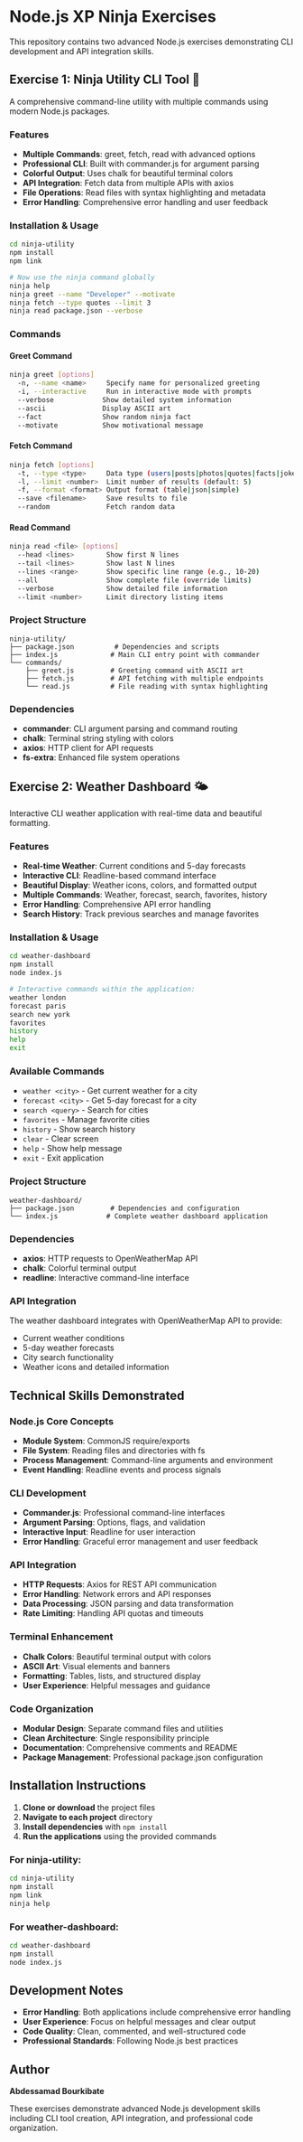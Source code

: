# Node.js XP Ninja Exercises

This repository contains two advanced Node.js exercises demonstrating CLI development and API integration skills.

## Exercise 1: Ninja Utility CLI Tool 🥷

A comprehensive command-line utility with multiple commands using modern Node.js packages.

### Features

- **Multiple Commands**: greet, fetch, read with advanced options
- **Professional CLI**: Built with commander.js for argument parsing
- **Colorful Output**: Uses chalk for beautiful terminal colors
- **API Integration**: Fetch data from multiple APIs with axios
- **File Operations**: Read files with syntax highlighting and metadata
- **Error Handling**: Comprehensive error handling and user feedback

### Installation & Usage

```bash
cd ninja-utility
npm install
npm link

# Now use the ninja command globally
ninja help
ninja greet --name "Developer" --motivate
ninja fetch --type quotes --limit 3
ninja read package.json --verbose
```

### Commands

#### Greet Command
```bash
ninja greet [options]
  -n, --name <name>     Specify name for personalized greeting
  -i, --interactive     Run in interactive mode with prompts
  --verbose            Show detailed system information
  --ascii              Display ASCII art
  --fact               Show random ninja fact
  --motivate           Show motivational message
```

#### Fetch Command
```bash
ninja fetch [options]
  -t, --type <type>     Data type (users|posts|photos|quotes|facts|jokes|news)
  -l, --limit <number>  Limit number of results (default: 5)
  -f, --format <format> Output format (table|json|simple)
  --save <filename>     Save results to file
  --random              Fetch random data
```

#### Read Command
```bash
ninja read <file> [options]
  --head <lines>        Show first N lines
  --tail <lines>        Show last N lines
  --lines <range>       Show specific line range (e.g., 10-20)
  --all                 Show complete file (override limits)
  --verbose             Show detailed file information
  --limit <number>      Limit directory listing items
```

### Project Structure

```
ninja-utility/
├── package.json          # Dependencies and scripts
├── index.js             # Main CLI entry point with commander
└── commands/
    ├── greet.js         # Greeting command with ASCII art
    ├── fetch.js         # API fetching with multiple endpoints
    └── read.js          # File reading with syntax highlighting
```

### Dependencies

- **commander**: CLI argument parsing and command routing
- **chalk**: Terminal string styling with colors
- **axios**: HTTP client for API requests
- **fs-extra**: Enhanced file system operations

## Exercise 2: Weather Dashboard 🌤️

Interactive CLI weather application with real-time data and beautiful formatting.

### Features

- **Real-time Weather**: Current conditions and 5-day forecasts
- **Interactive CLI**: Readline-based command interface
- **Beautiful Display**: Weather icons, colors, and formatted output
- **Multiple Commands**: Weather, forecast, search, favorites, history
- **Error Handling**: Comprehensive API error handling
- **Search History**: Track previous searches and manage favorites

### Installation & Usage

```bash
cd weather-dashboard
npm install
node index.js

# Interactive commands within the application:
weather london
forecast paris
search new york
favorites
history
help
exit
```

### Available Commands

- `weather <city>` - Get current weather for a city
- `forecast <city>` - Get 5-day forecast for a city
- `search <query>` - Search for cities
- `favorites` - Manage favorite cities
- `history` - Show search history
- `clear` - Clear screen
- `help` - Show help message
- `exit` - Exit application

### Project Structure

```
weather-dashboard/
├── package.json         # Dependencies and configuration
└── index.js            # Complete weather dashboard application
```

### Dependencies

- **axios**: HTTP requests to OpenWeatherMap API
- **chalk**: Colorful terminal output
- **readline**: Interactive command-line interface

### API Integration

The weather dashboard integrates with OpenWeatherMap API to provide:
- Current weather conditions
- 5-day weather forecasts
- City search functionality
- Weather icons and detailed information

## Technical Skills Demonstrated

### Node.js Core Concepts
- **Module System**: CommonJS require/exports
- **File System**: Reading files and directories with fs
- **Process Management**: Command-line arguments and environment
- **Event Handling**: Readline events and process signals

### CLI Development
- **Commander.js**: Professional command-line interfaces
- **Argument Parsing**: Options, flags, and validation
- **Interactive Input**: Readline for user interaction
- **Error Handling**: Graceful error management and user feedback

### API Integration
- **HTTP Requests**: Axios for REST API communication
- **Error Handling**: Network errors and API responses
- **Data Processing**: JSON parsing and data transformation
- **Rate Limiting**: Handling API quotas and timeouts

### Terminal Enhancement
- **Chalk Colors**: Beautiful terminal output with colors
- **ASCII Art**: Visual elements and banners
- **Formatting**: Tables, lists, and structured display
- **User Experience**: Helpful messages and guidance

### Code Organization
- **Modular Design**: Separate command files and utilities
- **Clean Architecture**: Single responsibility principle
- **Documentation**: Comprehensive comments and README
- **Package Management**: Professional package.json configuration

## Installation Instructions

1. **Clone or download** the project files
2. **Navigate to each project** directory
3. **Install dependencies** with `npm install`
4. **Run the applications** using the provided commands

### For ninja-utility:
```bash
cd ninja-utility
npm install
npm link
ninja help
```

### For weather-dashboard:
```bash
cd weather-dashboard
npm install
node index.js
```

## Development Notes

- **Error Handling**: Both applications include comprehensive error handling
- **User Experience**: Focus on helpful messages and clear output
- **Code Quality**: Clean, commented, and well-structured code
- **Professional Standards**: Following Node.js best practices

## Author

**Abdessamad Bourkibate**

These exercises demonstrate advanced Node.js development skills including CLI tool creation, API integration, and professional code organization.